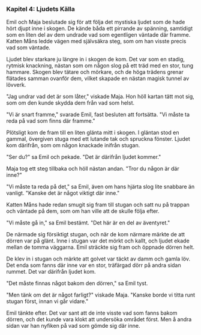 ### **Kapitel 4: Ljudets Källa**

Emil och Maja beslutade sig för att följa det mystiska ljudet som de hade hört djupt inne i skogen. De kände båda ett pirrande av spänning, samtidigt som en liten del av dem undrade vad som egentligen väntade där framme. Katten Måns ledde vägen med självsäkra steg, som om han visste precis vad som väntade.

Ljudet blev starkare ju längre in i skogen de kom. Det var som en stadig, rytmisk knackning, nästan som om någon slog på ett träd med en stor, tung hammare. Skogen blev tätare och mörkare, och de höga trädens grenar flätades samman ovanför dem, vilket skapade en nästan magisk tunnel av lövverk.

"Jag undrar vad det är som låter," viskade Maja. Hon höll kartan tätt mot sig, som om den kunde skydda dem från vad som helst.

"Vi är snart framme," svarade Emil, fast besluten att fortsätta. "Vi måste ta reda på vad som finns där framme."

Plötsligt kom de fram till en liten glänta mitt i skogen. I gläntan stod en gammal, övergiven stuga med ett lutande tak och spruckna fönster. Ljudet kom därifrån, som om någon knackade inifrån stugan.

"Ser du?" sa Emil och pekade. "Det är därifrån ljudet kommer."

Maja tog ett steg tillbaka och höll nästan andan. "Tror du någon är där inne?"

"Vi måste ta reda på det," sa Emil, även om hans hjärta slog lite snabbare än vanligt. "Kanske det är något viktigt där inne."

Katten Måns hade redan smugit sig fram till stugan och satt nu på trappan och väntade på dem, som om han ville att de skulle följa efter.

"Vi måste gå in," sa Emil bestämt. "Det här är en del av äventyret."

De närmade sig försiktigt stugan, och när de kom närmare märkte de att dörren var på glänt. Inne i stugan var det mörkt och kallt, och ljudet ekade mellan de tomma väggarna. Emil sträckte sig fram och öppnade dörren helt.

De klev in i stugan och märkte att golvet var täckt av damm och gamla löv. Det enda som fanns där inne var en stor, träfärgad dörr på andra sidan rummet. Det var därifrån ljudet kom.

"Det måste finnas något bakom den dörren," sa Emil tyst.

"Men tänk om det är något farligt?" viskade Maja. "Kanske borde vi titta runt stugan först, innan vi går vidare."

Emil tänkte efter. Det var sant att de inte visste vad som fanns bakom dörren, och det kunde vara klokt att undersöka området först. Men å andra sidan var han nyfiken på vad som gömde sig där inne.
